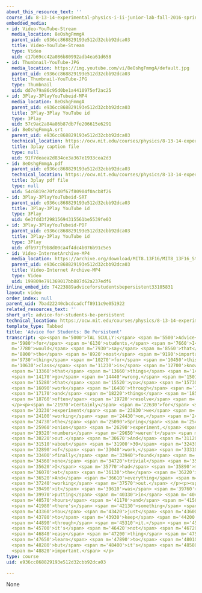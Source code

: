 ```yaml
---
about_this_resource_text: ''
course_id: 8-13-14-experimental-physics-i-ii-junior-lab-fall-2016-spring-2017
embedded_media:
- id: Video-YouTube-Stream
  media_location: 8eOshgFmmgA
  parent_uid: e936cc868829193e512d32cbb92dca03
  title: Video-YouTube-Stream
  type: Video
  uid: c17b69cc42a086b80992adb4ea61d658
- id: Thumbnail-YouTube-JPG
  media_location: https://img.youtube.com/vi/8eOshgFmmgA/default.jpg
  parent_uid: e936cc868829193e512d32cbb92dca03
  title: Thumbnail-YouTube-JPG
  type: Thumbnail
  uid: dd7e79a86c95d0be1a4410975ef2ac25
- id: 3Play-3PlayYouTubeid-MP4
  media_location: 8eOshgFmmgA
  parent_uid: e936cc868829193e512d32cbb92dca03
  title: 3Play-3Play YouTube id
  type: 3Play
  uid: 57c9ac2a84a86b87db7fe206615e6291
- id: 8eOshgFmmgA.srt
  parent_uid: e936cc868829193e512d32cbb92dca03
  technical_location: https://ocw.mit.edu/courses/physics/8-13-14-experimental-physics-i-ii-junior-lab-fall-2016-spring-2017/instructor-insights/student-insights/advice-for-students-be-persistent/8eOshgFmmgA.srt
  title: 3play caption file
  type: null
  uid: 91f7deaea2d834ce3a367e1933cea2d3
- id: 8eOshgFmmgA.pdf
  parent_uid: e936cc868829193e512d32cbb92dca03
  technical_location: https://ocw.mit.edu/courses/physics/8-13-14-experimental-physics-i-ii-junior-lab-fall-2016-spring-2017/instructor-insights/student-insights/advice-for-students-be-persistent/8eOshgFmmgA.pdf
  title: 3play pdf file
  type: null
  uid: 54c6819c70fc40f67f80904f0acb8f26
- id: 3Play-3PlayYouTubeid-SRT
  parent_uid: e936cc868829193e512d32cbb92dca03
  title: 3Play-3Play YouTube id
  type: 3Play
  uid: 6e3fdd3f29815694315561be5539fe03
- id: 3Play-3PlayYouTubeid-PDF
  parent_uid: e936cc868829193e512d32cbb92dca03
  title: 3Play-3Play YouTube id
  type: 3Play
  uid: dfb971f9b8d00ca4f4dc4b076b91c5e5
- id: Video-InternetArchive-MP4
  media_location: https://archive.org/download/MIT8.13F16/MIT8_13F16_Students_Be_Persistent_300k.mp4
  parent_uid: e936cc868829193e512d32cbb92dca03
  title: Video-Internet Archive-MP4
  type: Video
  uid: 199809e791369017bb887d62a237edf6
inline_embed_id: 74223889adviceforstudentsbepersistent33105831
layout: video
order_index: null
parent_uid: 7bad22240cbcdcadcff8911c9e051922
related_resources_text: ''
short_url: advice-for-students-be-persistent
technical_location: https://ocw.mit.edu/courses/physics/8-13-14-experimental-physics-i-ii-junior-lab-fall-2016-spring-2017/instructor-insights/student-insights/advice-for-students-be-persistent
template_type: Tabbed
title: 'Advice for Students: Be Persistent'
transcript: <p><span m='5000'>TAL SCULLY:</span> <span m='5500'>Advice</span> <span
  m='5980'>for</span> <span m='6130'>students,</span> <span m='7660'>I</span> <span
  m='7780'>would</span> <span m='7930'>say</span> <span m='8560'>that</span> <span
  m='8800'>the</span> <span m='8920'>most</span> <span m='9190'>important</span> <span
  m='9730'>thing</span> <span m='10270'>for</span> <span m='10450'>this</span> <span
  m='10630'>class</span> <span m='11230'>is</span> <span m='12700'>knowing</span>
  <span m='13360'>that</span> <span m='13660'>things</span> <span m='14020'>will</span>
  <span m='14170'>go</span> <span m='14440'>wrong,</span> <span m='15010'>but</span>
  <span m='15280'>that</span> <span m='15520'>you</span> <span m='15730'>can</span>
  <span m='16090'>work</span> <span m='16480'>through</span> <span m='16870'>it</span>
  <span m='17170'>and</span> <span m='18220'>things</span> <span m='18580'>will</span>
  <span m='18760'>often</span> <span m='19720'>resolve</span> <span m='20170'>themselves.</span>
  </p><p><span m='21970'>Certainly</span> <span m='22630'>for</span> <span m='22960'>one</span>
  <span m='23230'>experiment</span> <span m='23830'>we</span> <span m='23950'>were</span>
  <span m='24100'>working</span> <span m='24430'>on,</span> <span m='24550'>for</span>
  <span m='24730'>the</span> <span m='25090'>Spring</span> <span m='25450'>Break</span>
  <span m='25960'>onion</span> <span m='26290'>experiment,</span> <span m='29180'>the</span>
  <span m='29320'>numbers</span> <span m='29650'>weren't</span> <span m='29860'>working</span>
  <span m='30220'>out.</span> <span m='30670'>And</span> <span m='31120'>after</span>
  <span m='31510'>about</span> <span m='31900'>30</span> <span m='32439'>hours</span>
  <span m='32890'>of</span> <span m='33040'>work,</span> <span m='33310'>I</span>
  <span m='33400'>finally</span> <span m='33940'>found</span> <span m='34150'>this</span>
  <span m='34360'>one</span> <span m='34720'>trivial</span> <span m='35260'>error</span>
  <span m='35620'>I</span> <span m='35770'>had</span> <span m='35890'>made</span>
  <span m='36070'>at</span> <span m='36130'>the</span> <span m='36220'>beginning.</span>
  <span m='36520'>And</span> <span m='36610'>everything</span> <span m='36970'>started</span>
  <span m='37240'>working</span> <span m='37570'>out.</span> </p><p><span m='39080'>And</span>
  <span m='39490'>it</span> <span m='39610'>was</span> <span m='39760'>just</span>
  <span m='39970'>putting</span> <span m='40330'>in</span> <span m='40450'>the</span>
  <span m='40570'>hours</span> <span m='41170'>and</span> <span m='41560'>knowing</span>
  <span m='41980'>there's</span> <span m='42130'>something</span> <span m='42820'>there.</span>
  <span m='43360'>You</span> <span m='43420'>just</span> <span m='43600'>have</span>
  <span m='43780'>to</span> <span m='43930'>keep</span> <span m='44200'>persisting</span>
  <span m='44890'>through</span> <span m='45310'>it.</span> <span m='45680'>And</span>
  <span m='45700'>it's</span> <span m='46420'>not</span> <span m='46720'>an</span>
  <span m='46840'>easy</span> <span m='47200'>thing</span> <span m='47500'>to</span>
  <span m='47650'>learn</span> <span m='47890'>to</span> <span m='48010'>do,</span>
  <span m='48280'>but</span> <span m='48400'>it's</span> <span m='48580'>very</span>
  <span m='48820'>important.</span> </p>
type: course
uid: e936cc868829193e512d32cbb92dca03

---
```

None